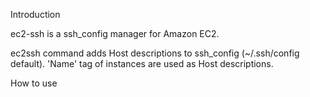 Introduction

ec2-ssh is a ssh_config manager for Amazon EC2.

ec2ssh command adds Host descriptions to ssh_config (~/.ssh/config default). 'Name' tag of instances are used as Host descriptions.

How to use

